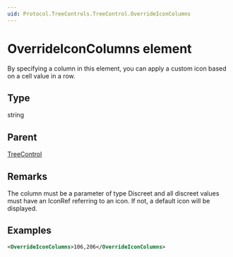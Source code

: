 ```yaml
---
uid: Protocol.TreeControls.TreeControl.OverrideIconColumns
---
```


# OverrideIconColumns element

By specifying a column in this element, you can apply a custom icon based on a cell value in a row.

## Type

string

## Parent

[TreeControl](xref:Protocol.TreeControls.TreeControl)

## Remarks

The column must be a parameter of type Discreet and all discreet values must have an IconRef referring to an icon. If not, a default icon will be displayed.

## Examples

```xml
<OverrideIconColumns>106,206</OverrideIconColumns>
```
